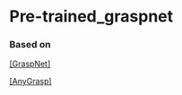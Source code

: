 # Pre-trained_graspnet

### Based on
[[GraspNet]](https://github.com/rhett-chen/graspness_implementation)
      
[[AnyGrasp]](https://github.com/graspnet/anygrasp_sdk)